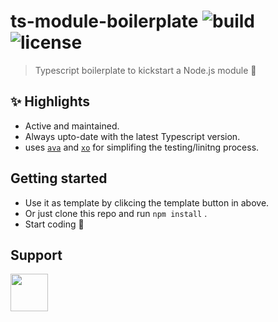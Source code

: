 # ts-module-boilerplate ![build](https://travis-ci.com/RocktimSaikia/ts-module-boilerplate.svg?branch=master) ![license](https://img.shields.io/github/license/rocktimsaikia/ts-module-boilerplate)

> Typescript boilerplate to kickstart a Node.js module :unicorn:

## :sparkles: Highlights
- Active and maintained.
- Always upto-date with the latest Typescript version.
- uses [`ava`]() and [`xo`]() for simplifing the testing/linitng process.

## Getting started
- Use it as template by clikcing the template button in above.
- Or just clone this repo and run `npm install` .
- Start coding :rocket:


## Support

<a href="https://www.buymeacoffee.com/7BdaxfI"><img src="https://user-images.githubusercontent.com/33410545/95193575-a3b51b00-07f1-11eb-9bbb-90ea2e1018d7.png" height="60px"/></a>
